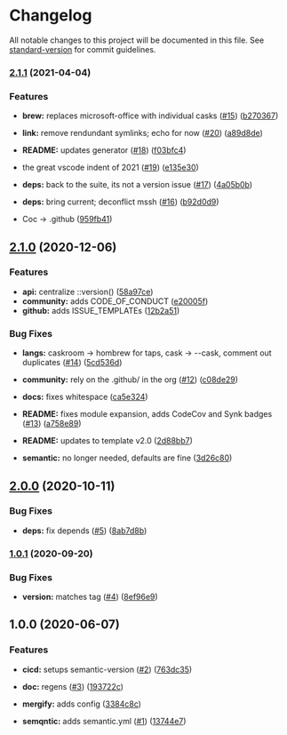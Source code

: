 # Changelog

All notable changes to this project will be documented in this file. See [standard-version](https://github.com/conventional-changelog/standard-version) for commit guidelines.

### [2.1.1](https://github.com/p6m7g8/p6df-macosx/compare/v2.1.0...v2.1.1) (2021-04-04)


### Features

* **brew:** replaces microsoft-office with individual casks ([#15](https://github.com/p6m7g8/p6df-macosx/issues/15)) ([b270367](https://github.com/p6m7g8/p6df-macosx/commit/b27036725ca92d0f3cad57fe8779e80105998d28))


* **link:** remove rendundant symlinks; echo for now ([#20](https://github.com/p6m7g8/p6df-macosx/issues/20)) ([a89d8de](https://github.com/p6m7g8/p6df-macosx/commit/a89d8de51e903672e1440c1c29edb2457dccc9b9))
* **README:** updates generator ([#18](https://github.com/p6m7g8/p6df-macosx/issues/18)) ([f03bfc4](https://github.com/p6m7g8/p6df-macosx/commit/f03bfc45861c3c4f08a6b7d0c2d8a68afcc57cdb))
* the great vscode indent of 2021 ([#19](https://github.com/p6m7g8/p6df-macosx/issues/19)) ([e135e30](https://github.com/p6m7g8/p6df-macosx/commit/e135e30b0fa9a2d49b112edb26415d8c173cfc3a))
* **deps:** back to the suite, its not a version issue ([#17](https://github.com/p6m7g8/p6df-macosx/issues/17)) ([4a05b0b](https://github.com/p6m7g8/p6df-macosx/commit/4a05b0bd27c65bff37173af93b740d50b4b366c5))
* **deps:** bring current; deconflict mssh ([#16](https://github.com/p6m7g8/p6df-macosx/issues/16)) ([b92d0d9](https://github.com/p6m7g8/p6df-macosx/commit/b92d0d95b67f71d8a72d5728e961f4ddeab42e21))
* Coc -> .github ([959fb41](https://github.com/p6m7g8/p6df-macosx/commit/959fb4126bb780f0d9ca01deccfbf7d328dacbb3))

## [2.1.0](https://github.com/p6m7g8/p6df-macosx/compare/v2.0.0...v2.1.0) (2020-12-06)


### Features

* **api:** centralize ::version() ([58a97ce](https://github.com/p6m7g8/p6df-macosx/commit/58a97cee6e7c66fa019ae842a5b296aa9b95b000))
* **community:** adds CODE_OF_CONDUCT ([e20005f](https://github.com/p6m7g8/p6df-macosx/commit/e20005f5104be6a729717a1a14f50f11cb57ca4d))
* **github:** adds ISSUE_TEMPLATEs ([12b2a51](https://github.com/p6m7g8/p6df-macosx/commit/12b2a5130843239e336cfe12b3782876bed3e545))


### Bug Fixes

* **langs:** caskroom -> hombrew for taps, cask -> --cask, comment out duplicates ([#14](https://github.com/p6m7g8/p6df-macosx/issues/14)) ([5cd536d](https://github.com/p6m7g8/p6df-macosx/commit/5cd536d5c59a34afacd95f12a3548594d08521fc))


* **community:** rely on the .github/ in the org ([#12](https://github.com/p6m7g8/p6df-macosx/issues/12)) ([c08de29](https://github.com/p6m7g8/p6df-macosx/commit/c08de29b97f29518fb7d6130fa938aded701e8cb))
* **docs:** fixes whitespace ([ca5e324](https://github.com/p6m7g8/p6df-macosx/commit/ca5e324dd6814402c043477848fb292662aaf2be))
* **README:** fixes module expansion, adds CodeCov and Synk badges ([#13](https://github.com/p6m7g8/p6df-macosx/issues/13)) ([a758e89](https://github.com/p6m7g8/p6df-macosx/commit/a758e8949384e06e942cf02d7bfffd058a2db70a))
* **README:** updates to template v2.0 ([2d88bb7](https://github.com/p6m7g8/p6df-macosx/commit/2d88bb77924deed35b0517f895a6161a6b8e8d04))
* **semantic:** no longer needed, defaults are fine ([3d26c80](https://github.com/p6m7g8/p6df-macosx/commit/3d26c80a9eb6c3acd6bb6c9a4e51ec6cdab7c13d))

## [2.0.0](https://github.com/p6m7g8/p6df-macosx/compare/v1.0.1...v2.0.0) (2020-10-11)


### Bug Fixes

* **deps:** fix depends ([#5](https://github.com/p6m7g8/p6df-macosx/issues/5)) ([8ab7d8b](https://github.com/p6m7g8/p6df-macosx/commit/8ab7d8b2819b4d1b916655c1a1711e2d4bd63b9f))

### [1.0.1](https://github.com/p6m7g8/p6df-macosx/compare/v1.0.0...v1.0.1) (2020-09-20)


### Bug Fixes

* **version:** matches tag ([#4](https://github.com/p6m7g8/p6df-macosx/issues/4)) ([8ef96e9](https://github.com/p6m7g8/p6df-macosx/commit/8ef96e9cfe281618cabcbd09fd1607f8b575a64c))

## 1.0.0 (2020-06-07)


### Features

* **cicd:** setups semantic-version ([#2](https://github.com/p6m7g8/p6df-macosx/issues/2)) ([763dc35](https://github.com/p6m7g8/p6df-macosx/commit/763dc35250b3023d04074608b6ee05eb77f8e5a4))


* **doc:** regens ([#3](https://github.com/p6m7g8/p6df-macosx/issues/3)) ([193722c](https://github.com/p6m7g8/p6df-macosx/commit/193722c7e027270c80811f3b192c722c5a7c7d9d))
* **mergify:** adds config ([3384c8c](https://github.com/p6m7g8/p6df-macosx/commit/3384c8cac7e9818411c677beaa5b1dcd296fc047))
* **semqntic:** adds semantic.yml ([#1](https://github.com/p6m7g8/p6df-macosx/issues/1)) ([13744e7](https://github.com/p6m7g8/p6df-macosx/commit/13744e7755a2e7ebb0d8bd23f15c0e6936635830))

